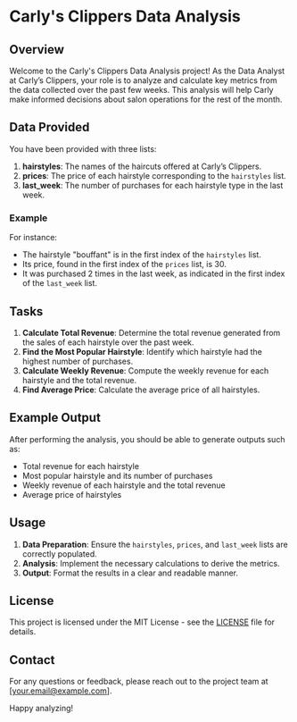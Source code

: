 # Carly's Clippers Data Analysis

## Overview

Welcome to the Carly's Clippers Data Analysis project! As the Data Analyst at Carly’s Clippers, your role is to analyze and calculate key metrics from the data collected over the past few weeks. This analysis will help Carly make informed decisions about salon operations for the rest of the month.

## Data Provided

You have been provided with three lists:

1. **hairstyles**: The names of the haircuts offered at Carly’s Clippers.
2. **prices**: The price of each hairstyle corresponding to the `hairstyles` list.
3. **last_week**: The number of purchases for each hairstyle type in the last week.

### Example

For instance:
- The hairstyle "bouffant" is in the first index of the `hairstyles` list.
- Its price, found in the first index of the `prices` list, is 30.
- It was purchased 2 times in the last week, as indicated in the first index of the `last_week` list.

## Tasks

1. **Calculate Total Revenue**: Determine the total revenue generated from the sales of each hairstyle over the past week.
2. **Find the Most Popular Hairstyle**: Identify which hairstyle had the highest number of purchases.
3. **Calculate Weekly Revenue**: Compute the weekly revenue for each hairstyle and the total revenue.
4. **Find Average Price**: Calculate the average price of all hairstyles.

## Example Output

After performing the analysis, you should be able to generate outputs such as:

- Total revenue for each hairstyle
- Most popular hairstyle and its number of purchases
- Weekly revenue of each hairstyle and the total revenue
- Average price of hairstyles

## Usage

1. **Data Preparation**: Ensure the `hairstyles`, `prices`, and `last_week` lists are correctly populated.
2. **Analysis**: Implement the necessary calculations to derive the metrics.
3. **Output**: Format the results in a clear and readable manner.

## License

This project is licensed under the MIT License - see the [LICENSE](LICENSE) file for details.

## Contact

For any questions or feedback, please reach out to the project team at [your.email@example.com].

Happy analyzing!

